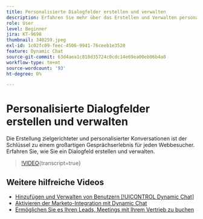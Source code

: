 ```yaml
---
title: Personalisierte Dialogfelder erstellen und verwalten
description: Erfahren Sie mehr über das Erstellen und Verwalten personalisierter Dialogfelder. Die Erstellung zielgerichteter und personalisierter Konversationen ist der Schlüssel zu einem großartigen Gesprächserlebnis für jeden Webbesucher.
role: User
level: Beginner
jira: KT-9698
thumbnail: 340259.jpeg
exl-id: 1c02fc09-feec-4506-9941-76ceeb1e3520
feature: Dynamic Chat
source-git-commit: 63d4aea1c818d35724c0cdc14e69ea00eb06b4a0
workflow-type: tm+mt
source-wordcount: '93'
ht-degree: 0%

---
```


# Personalisierte Dialogfelder erstellen und verwalten

Die Erstellung zielgerichteter und personalisierter Konversationen ist der Schlüssel zu einem großartigen Gesprächserlebnis für jeden Webbesucher. Erfahren Sie, wie Sie ein Dialogfeld erstellen und verwalten.

>[!VIDEO](https://video.tv.adobe.com/v/340259/?quality=12&learn=on){transcript=true}

## Weitere hilfreiche Videos

* [Hinzufügen und Verwalten von Benutzern [!UICONTROL Dynamic Chat]](user-management.md)
* [Aktivieren der Marketo-Integration mit Dynamic Chat](marketo-integration.md)
* [Ermöglichen Sie es Ihren Leads, Meetings mit Ihrem Vertrieb zu buchen](meeting-booking.md)
